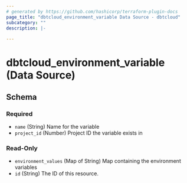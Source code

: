 ```yaml
---
# generated by https://github.com/hashicorp/terraform-plugin-docs
page_title: "dbtcloud_environment_variable Data Source - dbtcloud"
subcategory: ""
description: |-
  
---
```


# dbtcloud_environment_variable (Data Source)





<!-- schema generated by tfplugindocs -->
## Schema

### Required

- `name` (String) Name for the variable
- `project_id` (Number) Project ID the variable exists in

### Read-Only

- `environment_values` (Map of String) Map containing the environment variables
- `id` (String) The ID of this resource.
